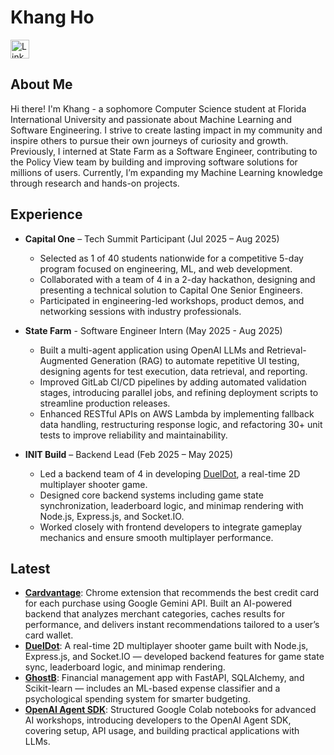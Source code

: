 # **Khang Ho**

[<img src="https://cdn.jsdelivr.net/gh/devicons/devicon/icons/linkedin/linkedin-original.svg" width="30" alt="LinkedIn"/>](https://www.linkedin.com/in/khangxho)

## About Me
Hi there! I'm Khang - a sophomore Computer Science student at Florida International University and passionate about Machine Learning and Software Engineering. I strive to create lasting impact in my community and inspire others to pursue their own journeys of curiosity and growth. Previously, I interned at State Farm as a Software Engineer, contributing to the Policy View team by building and improving software solutions for millions of users. Currently, I’m expanding my Machine Learning knowledge through research and hands-on projects.

## Experience
- **Capital One** – Tech Summit Participant (Jul 2025 – Aug 2025)  
  - Selected as 1 of 40 students nationwide for a competitive 5-day program focused on engineering, ML, and web development.  
  - Collaborated with a team of 4 in a 2-day hackathon, designing and presenting a technical solution to Capital One Senior Engineers.  
  - Participated in engineering-led workshops, product demos, and networking sessions with industry professionals.
  
- **State Farm** - Software Engineer Intern (May 2025 - Aug 2025)
  - Built a multi-agent application using OpenAI LLMs and Retrieval-Augmented Generation (RAG) to automate repetitive UI testing, designing agents for test execution, data retrieval, and reporting.  
  - Improved GitLab CI/CD pipelines by adding automated validation stages, introducing parallel jobs, and refining deployment scripts to streamline production releases.  
  - Enhanced RESTful APIs on AWS Lambda by implementing fallback data handling, restructuring response logic, and refactoring 30+ unit tests to improve reliability and maintainability.  

- **INIT Build** – Backend Lead (Feb 2025 – May 2025)
  - Led a backend team of 4 in developing [DuelDot](https://github.com/CarlosMelicandia/DuelDot), a real-time 2D multiplayer shooter game.  
  - Designed core backend systems including game state synchronization, leaderboard logic, and minimap rendering with Node.js, Express.js, and Socket.IO.  
  - Worked closely with frontend developers to integrate gameplay mechanics and ensure smooth multiplayer performance.  

## Latest
- [**Cardvantage**](https://github.com/KhangHo10/Cardvantage): Chrome extension that recommends the best credit card for each purchase using Google Gemini API. Built an AI-powered backend that analyzes merchant categories, caches results for performance, and delivers instant recommendations tailored to a user’s card wallet. 
- [**DuelDot**](https://github.com/CarlosMelicandia/DuelDot): A real-time 2D multiplayer shooter game built with Node.js, Express.js, and Socket.IO — developed backend features for game state sync, leaderboard logic, and minimap rendering.  
- [**GhostB**](https://github.com/KhangHo10/GhostB.git): Financial management app with FastAPI, SQLAlchemy, and Scikit-learn — includes an ML-based expense classifier and a psychological spending system for smarter budgeting.
- [**OpenAI Agent SDK**](https://colab.research.google.com/drive/1tAPGhqYERESrM_aLfcvfeJnF-7VlH0rc?usp=sharing): Structured Google Colab notebooks for advanced AI workshops, introducing developers to the OpenAI Agent SDK, covering setup, API usage, and building practical applications with LLMs.   
